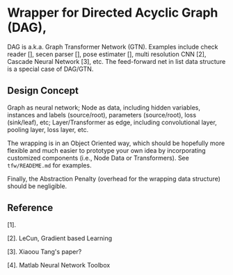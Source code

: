 # Wrapper for Directed Acyclic Graph (DAG), 

DAG is a.k.a. Graph Transformer Network (GTN). Examples include check 
reader [], secen parser [], pose estimater [], multi resolution CNN [2], 
Cascade Neural Network [3], etc. The feed-forward net in list data structure 
is a special case of DAG/GTN.

## Design Concept
Graph as neural network; Node as data, including hidden variables, 
instances and labels (source/root), parameters (source/root), loss 
(sink/leaf), etc; Layer/Transformer as edge, including convolutional layer, 
pooling layer, loss layer, etc. 

The wrapping is in an Object Oriented way, which should be hopefully more 
flexible and much easier to prototype your own idea by incorporating 
customized components (i.e., Node Data or Transformers). See `tfw/READEME.md` 
for examples.

Finally, the Abstraction Penalty (overhead for the wrapping data structure) should 
be negligible.

## Reference


[1]. 

[2]. LeCun, Gradient based Learning

[3]. Xiaoou Tang's paper?

[4]. Matlab Neural Network Toolbox
